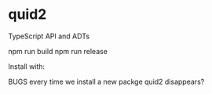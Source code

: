 # quid2
TypeScript API and ADTs

npm run build
npm run release

Install with:

BUGS
every time we install a new packge quid2 disappears?


